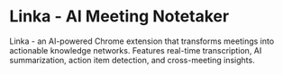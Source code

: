 # Linka - AI Meeting Notetaker
Linka - an AI-powered Chrome extension that transforms meetings into actionable knowledge networks. Features real-time transcription, AI summarization, action item detection, and cross-meeting insights.

